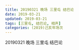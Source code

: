 ```yaml
---
title: 20190321 晚场 三里屯 结巴论
date: 2019-03-21
updated: 2019-03-21
tags: [三里屯, 结巴论, 相声]
categories: (2019)己亥年场次
---
```

20190321 晚场 三里屯 结巴论